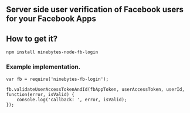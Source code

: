 ## Server side user verification of Facebook users for your Facebook Apps

## How to get it?

`npm install ninebytes-node-fb-login`


### Example implementation.

``` 
var fb = require('ninebytes-fb-login');

fb.validateUserAccessTokenAndId(fbAppToken, userAccessToken, userId, function(error, isValid) {
    console.log('callback: ', error, isValid);
});
```

